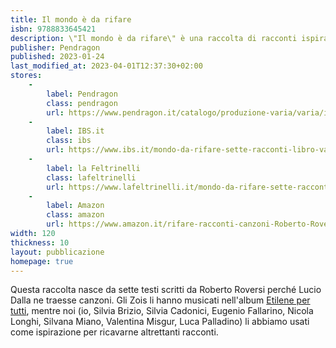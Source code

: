 ```yaml
---
title: Il mondo è da rifare
isbn: 9788833645421
description: \"Il mondo è da rifare\" è una raccolta di racconti ispirata alle poesie di Roberto Roversi.
publisher: Pendragon
published: 2023-01-24
last_modified_at: 2023-04-01T12:37:30+02:00
stores:
    - 
        label: Pendragon
        class: pendragon
        url: https://www.pendragon.it/catalogo/produzione-varia/varia/il-mondo-è-da-rifare-detail.html
    -
        label: IBS.it
        class: ibs
        url: https://www.ibs.it/mondo-da-rifare-sette-racconti-libro-vari/e/9788833645421
    - 
        label: la Feltrinelli
        class: lafeltrinelli
        url: https://www.lafeltrinelli.it/mondo-da-rifare-sette-racconti-libro-vari/e/9788833645421
    - 
        label: Amazon
        class: amazon
        url: https://www.amazon.it/rifare-racconti-canzoni-Roberto-Roversi/dp/8833645428
width: 120
thickness: 10
layout: pubblicazione
homepage: true
---
```


Questa raccolta nasce da sette testi scritti da Roberto Roversi perché Lucio Dalla ne traesse canzoni. Gli Zois li hanno musicati nell'album [Etilene per tutti](https://open.spotify.com/album/1QybcF90CeMdhmNUgLuNDM), mentre noi (io, Silvia Brizio, Silvia Cadonici, Eugenio Fallarino, Nicola Longhi, Silvana Miano, Valentina Misgur, Luca Palladino) li abbiamo usati come ispirazione per ricavarne altrettanti racconti.
